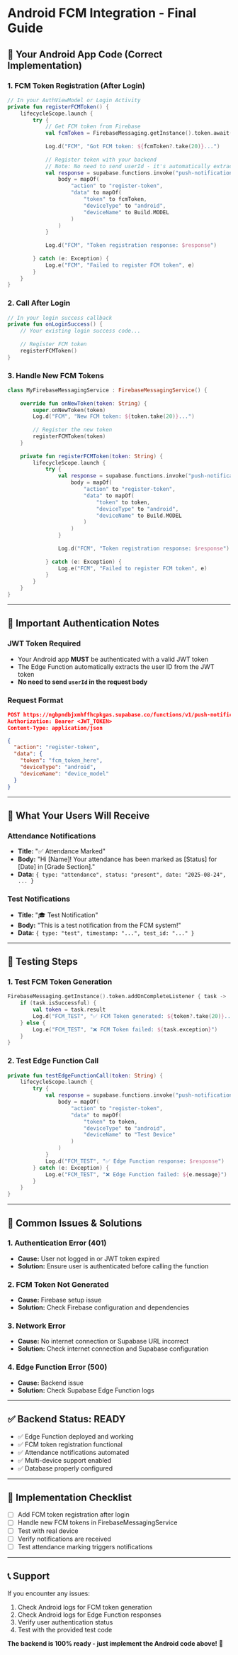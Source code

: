 # Android FCM Integration - Final Guide

## 🎯 **Your Android App Code (Correct Implementation)**

### **1. FCM Token Registration (After Login)**

```kotlin
// In your AuthViewModel or Login Activity
private fun registerFCMToken() {
    lifecycleScope.launch {
        try {
            // Get FCM token from Firebase
            val fcmToken = FirebaseMessaging.getInstance().token.await()
            
            Log.d("FCM", "Got FCM token: ${fcmToken?.take(20)}...")
            
            // Register token with your backend
            // Note: No need to send userId - it's automatically extracted from JWT token
            val response = supabase.functions.invoke("push-notifications") {
                body = mapOf(
                    "action" to "register-token",
                    "data" to mapOf(
                        "token" to fcmToken,
                        "deviceType" to "android",
                        "deviceName" to Build.MODEL
                    )
                )
            }
            
            Log.d("FCM", "Token registration response: $response")
            
        } catch (e: Exception) {
            Log.e("FCM", "Failed to register FCM token", e)
        }
    }
}
```

### **2. Call After Login**

```kotlin
// In your login success callback
private fun onLoginSuccess() {
    // Your existing login success code...
    
    // Register FCM token
    registerFCMToken()
}
```

### **3. Handle New FCM Tokens**

```kotlin
class MyFirebaseMessagingService : FirebaseMessagingService() {
    
    override fun onNewToken(token: String) {
        super.onNewToken(token)
        Log.d("FCM", "New FCM token: ${token.take(20)}...")
        
        // Register the new token
        registerFCMToken(token)
    }
    
    private fun registerFCMToken(token: String) {
        lifecycleScope.launch {
            try {
                val response = supabase.functions.invoke("push-notifications") {
                    body = mapOf(
                        "action" to "register-token",
                        "data" to mapOf(
                            "token" to token,
                            "deviceType" to "android",
                            "deviceName" to Build.MODEL
                        )
                    )
                }
                
                Log.d("FCM", "Token registration response: $response")
                
            } catch (e: Exception) {
                Log.e("FCM", "Failed to register FCM token", e)
            }
        }
    }
}
```

---

## 🔑 **Important Authentication Notes**

### **JWT Token Required**
- Your Android app **MUST** be authenticated with a valid JWT token
- The Edge Function automatically extracts the user ID from the JWT token
- **No need to send `userId` in the request body**

### **Request Format**
```json
POST https://ngbpndbjxmhffhcpkgas.supabase.co/functions/v1/push-notifications
Authorization: Bearer <JWT_TOKEN>
Content-Type: application/json

{
  "action": "register-token",
  "data": {
    "token": "fcm_token_here",
    "deviceType": "android",
    "deviceName": "device_model"
  }
}
```

---

## 📱 **What Your Users Will Receive**

### **Attendance Notifications**
- **Title:** "✅ Attendance Marked"
- **Body:** "Hi [Name]! Your attendance has been marked as [Status] for [Date] in [Grade Section]."
- **Data:** `{ type: "attendance", status: "present", date: "2025-08-24", ... }`

### **Test Notifications**
- **Title:** "🎓 Test Notification"
- **Body:** "This is a test notification from the FCM system!"
- **Data:** `{ type: "test", timestamp: "...", test_id: "..." }`

---

## 🧪 **Testing Steps**

### **1. Test FCM Token Generation**
```kotlin
FirebaseMessaging.getInstance().token.addOnCompleteListener { task ->
    if (task.isSuccessful) {
        val token = task.result
        Log.d("FCM_TEST", "✅ FCM Token generated: ${token?.take(20)}...")
    } else {
        Log.e("FCM_TEST", "❌ FCM Token failed: ${task.exception}")
    }
}
```

### **2. Test Edge Function Call**
```kotlin
private fun testEdgeFunctionCall(token: String) {
    lifecycleScope.launch {
        try {
            val response = supabase.functions.invoke("push-notifications") {
                body = mapOf(
                    "action" to "register-token",
                    "data" to mapOf(
                        "token" to token,
                        "deviceType" to "android",
                        "deviceName" to "Test Device"
                    )
                )
            }
            Log.d("FCM_TEST", "✅ Edge Function response: $response")
        } catch (e: Exception) {
            Log.e("FCM_TEST", "❌ Edge Function failed: ${e.message}")
        }
    }
}
```

---

## 🚨 **Common Issues & Solutions**

### **1. Authentication Error (401)**
- **Cause:** User not logged in or JWT token expired
- **Solution:** Ensure user is authenticated before calling the function

### **2. FCM Token Not Generated**
- **Cause:** Firebase setup issue
- **Solution:** Check Firebase configuration and dependencies

### **3. Network Error**
- **Cause:** No internet connection or Supabase URL incorrect
- **Solution:** Check internet connection and Supabase configuration

### **4. Edge Function Error (500)**
- **Cause:** Backend issue
- **Solution:** Check Supabase Edge Function logs

---

## ✅ **Backend Status: READY**

- ✅ Edge Function deployed and working
- ✅ FCM token registration functional
- ✅ Attendance notifications automated
- ✅ Multi-device support enabled
- ✅ Database properly configured

---

## 🚀 **Implementation Checklist**

- [ ] Add FCM token registration after login
- [ ] Handle new FCM tokens in FirebaseMessagingService
- [ ] Test with real device
- [ ] Verify notifications are received
- [ ] Test attendance marking triggers notifications

---

## 📞 **Support**

If you encounter any issues:
1. Check Android logs for FCM token generation
2. Check Android logs for Edge Function responses
3. Verify user authentication status
4. Test with the provided test code

**The backend is 100% ready - just implement the Android code above!** 🎉
